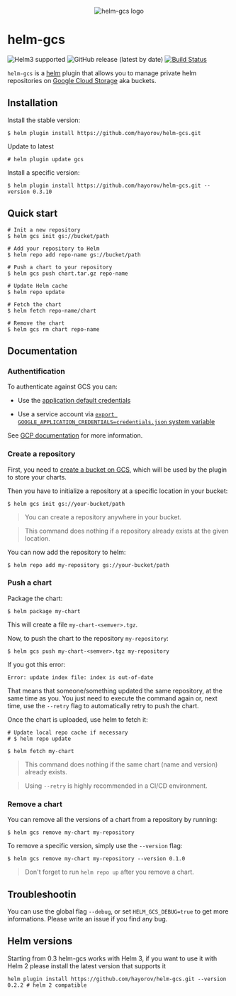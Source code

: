 <p align="center">
	<img src="https://raw.githubusercontent.com/hayorov/helm-gcs/master/assets/helm-gcs-logo.png" alt="helm-gcs logo"/>
</p>

# helm-gcs

![Helm3 supported](https://img.shields.io/badge/Helm%203-supported-green)
![GitHub release (latest by date)](https://img.shields.io/github/v/release/hayorov/helm-gcs)
[![Build Status](https://github.com/hayorov/helm-gcs/workflows/release/badge.svg)](https://github.com/hayorov/helm-gcs/releases/latest)

`helm-gcs` is a [helm](https://github.com/kubernetes/helm) plugin that allows you to manage private helm repositories on [Google Cloud Storage](https://cloud.google.com/storage/) aka buckets.

## Installation

Install the stable version:

```shell
$ helm plugin install https://github.com/hayorov/helm-gcs.git
```

Update to latest

```shell
# helm plugin update gcs
```

Install a specific version:

```shell
$ helm plugin install https://github.com/hayorov/helm-gcs.git --version 0.3.10
```

## Quick start

```shell
# Init a new repository
$ helm gcs init gs://bucket/path

# Add your repository to Helm
$ helm repo add repo-name gs://bucket/path

# Push a chart to your repository
$ helm gcs push chart.tar.gz repo-name

# Update Helm cache
$ helm repo update

# Fetch the chart
$ helm fetch repo-name/chart

# Remove the chart
$ helm gcs rm chart repo-name
```

## Documentation

### Authentification

To authenticate against GCS you can:

- Use the [application default credentials](https://cloud.google.com/sdk/gcloud/reference/auth/application-default/)

- Use a service account via [`export GOOGLE_APPLICATION_CREDENTIALS=credentials.json` system variable](https://cloud.google.com/docs/authentication/getting-started)

See [GCP documentation](https://cloud.google.com/docs/authentication/production#providing_credentials_to_your_application) for more information.

### Create a repository

First, you need to [create a bucket on GCS](https://cloud.google.com/storage/docs/creating-buckets), which will be used by the plugin to store your charts.

Then you have to initialize a repository at a specific location in your bucket:

```shell
$ helm gcs init gs://your-bucket/path
```

> You can create a repository anywhere in your bucket.

> This command does nothing if a repository already exists at the given location.

You can now add the repository to helm:

```shell
$ helm repo add my-repository gs://your-bucket/path
```

### Push a chart

Package the chart:

```shell
$ helm package my-chart
```

This will create a file `my-chart-<semver>.tgz`.

Now, to push the chart to the repository `my-repository`:

```shell
$ helm gcs push my-chart-<semver>.tgz my-repository
```

If you got this error:

```shell
Error: update index file: index is out-of-date
```

That means that someone/something updated the same repository, at the same time as you. You just need to execute the command again or, next time, use the `--retry` flag to automatically retry to push the chart.

Once the chart is uploaded, use helm to fetch it:

```shell
# Update local repo cache if necessary
# $ helm repo update

$ helm fetch my-chart
```

> This command does nothing if the same chart (name and version) already exists.

> Using `--retry` is highly recommended in a CI/CD environment.

### Remove a chart

You can remove all the versions of a chart from a repository by running:

```shell
$ helm gcs remove my-chart my-repository
```

To remove a specific version, simply use the `--version` flag:

```shell
$ helm gcs remove my-chart my-repository --version 0.1.0
```

> Don't forget to run `helm repo up` after you remove a chart.

## Troubleshootin

You can use the global flag `--debug`, or set `HELM_GCS_DEBUG=true` to get more informations. Please write an issue if you find any bug.

## Helm versions

Starting from 0.3 helm-gcs works with Helm 3, if you want to use it with Helm 2 please install the latest version that supports it

```shell
helm plugin install https://github.com/hayorov/helm-gcs.git --version 0.2.2 # helm 2 compatible
```
